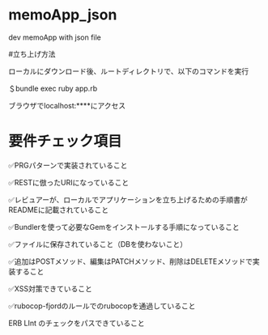 # memoApp_json
dev memoApp with json file

#立ち上げ方法

ローカルにダウンロード後、ルートディレクトリで、以下のコマンドを実行

＄bundle exec ruby app.rb  

ブラウザでlocalhost:****にアクセス


# 要件チェック項目

✅PRGパターンで実装されていること

✅RESTに倣ったURIになっていること

✅レビュアーが、ローカルでアプリケーションを立ち上げるための手順書がREADMEに記載されていること

✅Bundlerを使って必要なGemをインストールする手順になっていること

✅ファイルに保存されていること（DBを使わないこと）

✅追加はPOSTメソッド、編集はPATCHメソッド、削除はDELETEメソッドで実装すること

✅XSS対策できていること

✅rubocop-fjordのルールでのrubocopを通過していること

ERB LInt のチェックをパスできていること
